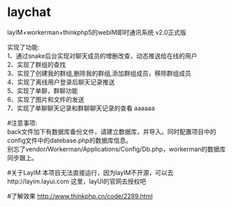 # laychat
layIM+workerman+thinkphp5的webIM即时通讯系统 v2.0正式版  

实现了功能:  
1、通过snake后台实现对聊天成员的增删改查，动态推送给在线的用户    
2、实现了群组的查找  
3、实现了创建我的群组,删除我的群组,添加群组成员，移除群组成员  
4、实现了离线用户登录后聊天记录推送  
5、实现了单聊，群聊功能  
6、实现了图片和文件的发送  
7、实现了单聊聊天记录和群聊聊天记录的查看  aaaaaa

#注意事项:  
back文件加下有数据库备份文件，请建立数据库，并导入。同时配置项目中的config文件中的datebase.php的数据库信息。  
别忘了vendor/Workerman/Applications/Config/Db.php，workerman的数据库同步跟上。

#关于LayIM
本项目无法直接运行，因为layIM不开源，可以去http://layim.layui.com  这里，layUI的官网去授权吧

#了解效果
http://www.thinkphp.cn/code/2289.html


